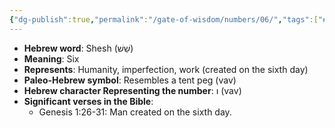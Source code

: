 ```yaml
---
{"dg-publish":true,"permalink":"/gate-of-wisdom/numbers/06/","tags":["#GateWisdom","Numbers","N"]}
---
```



- **Hebrew word**: Shesh (שֵׁשׁ)
- **Meaning**: Six
- **Represents**: Humanity, imperfection, work (created on the sixth day)
- **Paleo-Hebrew symbol**: Resembles a tent peg (vav)
- **Hebrew character Representing the number**: ו (vav)
- **Significant verses in the Bible**:
  - Genesis 1:26-31: Man created on the sixth day.


